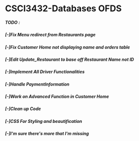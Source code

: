 # CSCI3432-Databases OFDS

##### TODO :
##### [-]Fix Menu redirect from Restaurants page
##### [-]Fix Customer Home not displaying name and orders table 
##### [-]Edit Update_Restaurant to base off Restaurant Name not ID
##### [-]Implement All Driver Functionalities 
##### [-]Handle PaymentInformation
##### [-]Work on Advanced Function in Customer Home 
##### [-]Clean up Code
##### [-]CSS For Styling and beautification
##### [-]I'm sure there's more that I'm missing
